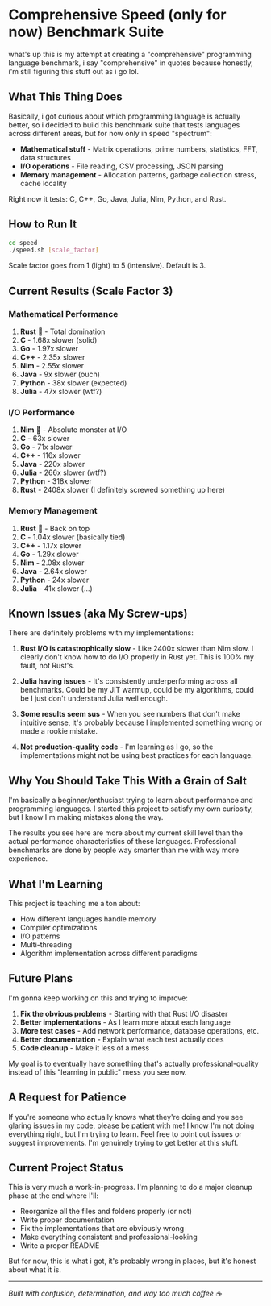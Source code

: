 # Comprehensive Speed (only for now) Benchmark Suite

what's up this is my attempt at creating a "comprehensive" programming language benchmark, i say "comprehensive" in quotes because honestly, i'm still figuring this stuff out as i go lol.

## What This Thing Does

Basically, i got curious about which programming language is actually better, so i decided to build this benchmark suite that tests languages across different areas, but for now only in speed "spectrum":

- **Mathematical stuff** - Matrix operations, prime numbers, statistics, FFT, data structures
- **I/O operations** - File reading, CSV processing, JSON parsing 
- **Memory management** - Allocation patterns, garbage collection stress, cache locality

Right now it tests: C, C++, Go, Java, Julia, Nim, Python, and Rust.

## How to Run It

```bash
cd speed
./speed.sh [scale_factor]
```

Scale factor goes from 1 (light) to 5 (intensive). Default is 3.

## Current Results (Scale Factor 3)

### Mathematical Performance
1. **Rust** 🥇 - Total domination
2. **C** - 1.68x slower (solid)
3. **Go** - 1.97x slower
4. **C++** - 2.35x slower
5. **Nim** - 2.55x slower
6. **Java** - 9x slower (ouch)
7. **Python** - 38x slower (expected)
8. **Julia** - 47x slower (wtf?)

### I/O Performance  
1. **Nim** 🥇 - Absolute monster at I/O
2. **C** - 63x slower
3. **Go** - 71x slower  
4. **C++** - 116x slower
5. **Java** - 220x slower
6. **Julia** - 266x slower (wtf?)
7. **Python** - 318x slower
8. **Rust** - 2408x slower (I definitely screwed something up here)

### Memory Management
1. **Rust** 🥇 - Back on top
2. **C** - 1.04x slower (basically tied)
3. **C++** - 1.17x slower
4. **Go** - 1.29x slower
5. **Nim** - 2.08x slower
6. **Java** - 2.64x slower
7. **Python** - 24x slower
8. **Julia** - 41x slower (...)

## Known Issues (aka My Screw-ups)

There are definitely problems with my implementations:

1. **Rust I/O is catastrophically slow** - Like 2400x slower than Nim slow. I clearly don't know how to do I/O properly in Rust yet. This is 100% my fault, not Rust's.

2. **Julia having issues** - It's consistently underperforming across all benchmarks. Could be my JIT warmup, could be my algorithms, could be I just don't understand Julia well enough.

3. **Some results seem sus** - When you see numbers that don't make intuitive sense, it's probably because I implemented something wrong or made a rookie mistake.

4. **Not production-quality code** - I'm learning as I go, so the implementations might not be using best practices for each language.

## Why You Should Take This With a Grain of Salt

I'm basically a beginner/enthusiast trying to learn about performance and programming languages. I started this project to satisfy my own curiosity, but I know I'm making mistakes along the way. 

The results you see here are more about my current skill level than the actual performance characteristics of these languages. Professional benchmarks are done by people way smarter than me with way more experience.

## What I'm Learning

This project is teaching me a ton about:
- How different languages handle memory
- Compiler optimizations  
- I/O patterns
- Multi-threading
- Algorithm implementation across different paradigms

## Future Plans

I'm gonna keep working on this and trying to improve:

1. **Fix the obvious problems** - Starting with that Rust I/O disaster
2. **Better implementations** - As I learn more about each language
3. **More test cases** - Add network performance, database operations, etc.
4. **Better documentation** - Explain what each test actually does
5. **Code cleanup** - Make it less of a mess

My goal is to eventually have something that's actually professional-quality instead of this "learning in public" mess you see now.

## A Request for Patience

If you're someone who actually knows what they're doing and you see glaring issues in my code, please be patient with me! I know I'm not doing everything right, but I'm trying to learn. Feel free to point out issues or suggest improvements. I'm genuinely trying to get better at this stuff.

## Current Project Status

This is very much a work-in-progress. I'm planning to do a major cleanup phase at the end where I'll:
- Reorganize all the files and folders properly (or not)
- Write proper documentation
- Fix the implementations that are obviously wrong
- Make everything consistent and professional-looking
- Write a proper README

But for now, this is what i got, it's probably wrong in places, but it's honest about what it is.

---

*Built with confusion, determination, and way too much coffee ☕*